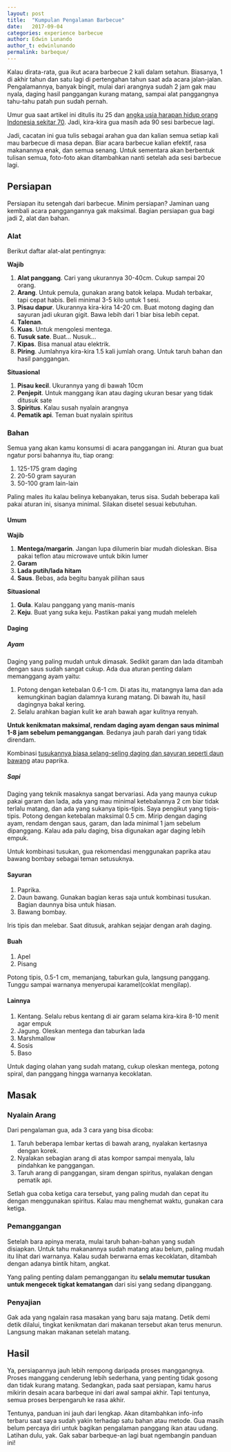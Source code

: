 ```yaml
---
layout: post
title:  "Kumpulan Pengalaman Barbecue"
date:   2017-09-04
categories: experience barbecue
author: Edwin Lunando
author_t: edwinlunando
permalink: barbeque/
---
```


Kalau dirata-rata, gua ikut acara barbecue 2 kali dalam setahun. Biasanya, 1 di akhir tahun dan satu lagi di pertengahan tahun saat ada acara jalan-jalan. Pengalamannya, banyak bingit, mulai dari arangnya sudah 2 jam gak mau nyala, daging hasil panggangan kurang matang, sampai alat panggangnya tahu-tahu patah pun sudah pernah.

Umur gua saat artikel ini ditulis itu 25 dan [angka usia harapan hidup orang Indonesia sekitar 70][2]. Jadi, kira-kira gua masih ada 90 sesi barbecue lagi.

Jadi, cacatan ini gua tulis sebagai arahan gua dan kalian semua setiap kali mau barbecue di masa depan. Biar acara barbecue kalian efektif, rasa makanannya enak, dan semua senang. Untuk sementara akan berbentuk tulisan semua, foto-foto akan ditambahkan nanti setelah ada sesi barbecue lagi.

## Persiapan

Persiapan itu setengah dari barbecue. Minim persiapan? Jaminan uang kembali acara panggangannya gak maksimal. Bagian persiapan gua bagi jadi 2, alat dan bahan.

### Alat

Berikut daftar alat-alat pentingnya:

**Wajib**

1. **Alat panggang**. Cari yang ukurannya 30-40cm. Cukup sampai 20 orang.
1. **Arang**. Untuk pemula, gunakan arang batok kelapa. Mudah terbakar, tapi cepat habis. Beli minimal 3-5 kilo untuk 1 sesi.
1. **Pisau dapur**. Ukurannya kira-kira 14-20 cm. Buat motong daging dan sayuran jadi ukuran gigit. Bawa lebih dari 1 biar bisa lebih cepat.
1. **Talenan**.
1. **Kuas**. Untuk mengolesi mentega.
1. **Tusuk sate**. Buat... Nusuk...
1. **Kipas**. Bisa manual atau elektrik.
1. **Piring**. Jumlahnya kira-kira 1.5 kali jumlah orang. Untuk taruh bahan dan hasil panggangan.

**Situasional**

1. **Pisau kecil**. Ukurannya yang di bawah 10cm
1. **Penjepit**. Untuk manggang ikan atau daging ukuran besar yang tidak ditusuk sate
1. **Spiritus**. Kalau susah nyalain arangnya
1. **Pematik api**. Teman buat nyalain spiritus

### Bahan

Semua yang akan kamu konsumsi di acara panggangan ini. Aturan gua buat ngatur porsi bahannya itu, tiap orang:

1. 125-175 gram daging
1. 20-50 gram sayuran
1. 50-100 gram lain-lain

Paling males itu kalau belinya kebanyakan, terus sisa. Sudah beberapa kali pakai aturan ini, sisanya minimal. Silakan disetel sesuai kebutuhan.

#### Umum

**Wajib**

1. **Mentega/margarin**. Jangan lupa dilumerin biar mudah dioleskan. Bisa pakai teflon atau microwave untuk bikin lumer
1. **Garam**
1. **Lada putih/lada hitam**
1. **Saus**. Bebas, ada begitu banyak pilihan saus

**Situasional**

1. **Gula**. Kalau panggang yang manis-manis
1. **Keju**. Buat yang suka keju. Pastikan pakai yang mudah meleleh

#### Daging

##### Ayam

Daging yang paling mudah untuk dimasak. Sedikit garam dan lada ditambah dengan saus sudah sangat cukup. Ada dua aturan penting dalam memanggang ayam yaitu:

1. Potong dengan ketebalan 0.6-1 cm. Di atas itu, matangnya lama dan ada kemungkinan bagian dalamnya kurang matang. Di bawah itu, hasil dagingnya bakal kering.
1. Selalu arahkan bagian kulit ke arah bawah agar kulitnya renyah.

**Untuk kenikmatan maksimal, rendam daging ayam dengan saus minimal 1-8 jam sebelum pemanggangan**. Bedanya jauh parah dari yang tidak direndam.

Kombinasi [tusukannya biasa selang-seling daging dan sayuran seperti daun bawang][1] atau paprika.

##### Sapi

Daging yang teknik masaknya sangat bervariasi. Ada yang maunya cukup pakai garam dan lada, ada yang mau minimal ketebalannya 2 cm biar tidak terlalu matang, dan ada yang sukanya tipis-tipis. Saya pengikut yang tipis-tipis. Potong dengan ketebalan maksimal 0.5 cm. Mirip dengan daging ayam, rendam dengan saus, garam, dan lada minimal 1 jam sebelum dipanggang. Kalau ada palu daging, bisa digunakan agar daging lebih empuk.

Untuk kombinasi tusukan, gua rekomendasi menggunakan paprika atau bawang bombay sebagai teman setusuknya.

#### Sayuran

1. Paprika.
1. Daun bawang. Gunakan bagian keras saja untuk kombinasi tusukan. Bagian daunnya bisa untuk hiasan.
1. Bawang bombay.

Iris tipis dan melebar. Saat ditusuk, arahkan sejajar dengan arah daging.

#### Buah

1. Apel
1. Pisang

Potong tipis, 0.5-1 cm, memanjang, taburkan gula, langsung panggang. Tunggu sampai warnanya menyerupai karamel(coklat mengilap).

#### Lainnya

1. Kentang. Selalu rebus kentang di air garam selama kira-kira 8-10 menit agar empuk
1. Jagung. Oleskan mentega dan taburkan lada
1. Marshmallow
1. Sosis
1. Baso

Untuk daging olahan yang sudah matang, cukup oleskan mentega, potong spiral, dan panggang hingga warnanya kecoklatan.

## Masak

### Nyalain Arang

Dari pengalaman gua, ada 3 cara yang bisa dicoba:

1. Taruh beberapa lembar kertas di bawah arang, nyalakan kertasnya dengan korek.
1. Nyalakan sebagian arang di atas kompor sampai menyala, lalu pindahkan ke panggangan.
1. Taruh arang di panggangan, siram dengan spiritus, nyalakan dengan pematik api.

Setlah gua coba ketiga cara tersebut, yang paling mudah dan cepat itu dengan menggunakan spiritus. Kalau mau menghemat waktu, gunakan cara ketiga.

### Pemanggangan

Setelah bara apinya merata, mulai taruh bahan-bahan yang sudah disiapkan. Untuk tahu makanannya sudah matang atau belum, paling mudah itu lihat dari warnanya. Kalau sudah berwarna emas kecoklatan, ditambah dengan adanya bintik hitam, angkat.

Yang paling penting dalam pemanggangan itu **selalu memutar tusukan untuk mengecek tigkat kematangan** dari sisi yang sedang dipanggang.

### Penyajian

Gak ada yang ngalain rasa masakan yang baru saja matang. Detik demi detik dilalui, tingkat kenikmatan dari makanan tersebut akan terus menurun. Langsung makan makanan setelah matang.

## Hasil

Ya, persiapannya jauh lebih rempong daripada proses manggangnya. Proses manggang cenderung lebih sederhana, yang penting tidak gosong dan tidak kurang matang. Sedangkan, pada saat persiapan, kamu harus mikirin desain acara barbeque ini dari awal sampai akhir. Tapi tentunya, semua proses berpengaruh ke rasa akhir.

Tentunya, panduan ini jauh dari lengkap. Akan ditambahkan info-info terbaru saat saya sudah yakin terhadap satu bahan atau metode. Gua masih belum percaya diri untuk bagikan pengalaman panggang ikan atau udang. Latihan dulu, yak. Gak sabar barbeque-an lagi buat ngembangin panduan ini!

[0]:    https://www.youtube.com/watch?v=3MOj3XDBP6U
[1]:    https://1tess.wordpress.com/2008/08/06/yakitori-negima/
[2]:    https://data.worldbank.org/indicator/SP.DYN.LE00.IN
